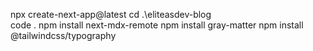 npx create-next-app@latest
cd .\eliteasdev-blog\
code .
npm install next-mdx-remote
npm install gray-matter
npm install @tailwindcss/typography